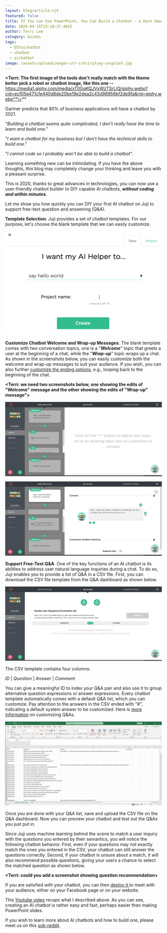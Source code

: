 ```yaml
---
layout: blog/article.njk
featured: false
title: If You Can Use PowerPoint, You Can Build a Chatbot - a Darn Smart One
date: 2020-04-15T23:18:27.464Z
author: Terri Lee
category: Guides
tags:
  - DIYaichatbot
  - chatbot
  - aichatbot
image: /assets/uploads/eugen-str-crhsiry3jwy-unsplash.jpg
---
```

**<Terri: The first image of the tools don't really match with the theme better pick a  robot or chatbot image, like this one --**  https://media1.giphy.com/media/xT0GqKQJVxWzTSrLIQ/giphy.webp?cid=ecf05e471cfe440d8de20be19e2dea2c43d98956bf2de9fa&rid=giphy.webp**\>**

Gartner predicts that 80% of business applications will have a chatbot by 2021. 

"*Building a chatbot seems quite complicated, I don't really have the time to learn and build one*."

"*I want a chatbot for my business but I don't have the technical skills to build one*." 

"*I cannot code so I probably won't be able to build a chatbot*". 

Learning something new can be intimidating. If you have the above thoughts, this blog may completely change your thinking and leave you with a pleasant surprise.  

This is 2020, thanks to great advances in technologies, you can now use a user-friendly chatbot builder to DIY capable AI chatbots, ***without coding and within minutes.***   

Let me show you how quickly you can DIY your first AI chatbot on Juji to support free-text question and answering (Q&A). 

**Template Selection**. Juji provides a set of chatbot templates. For our purpose, let's choose the blank template that we can easily customize. 

![Template Selection Screenshot](/assets/uploads/helpertemplates.png "AI Helper Templates")

**Customize Chatbot Welcome and Wrap-up Messages**. The blank template comes with two conversation topics, one is a "***Welcome***" topic that greets a user at the beginning of a chat, while the "***Wrap-up***" topic wraps up a chat. As shown in the screenshots below, you can easily customize both the welcome and wrap-up messages to suit your audience. If you wish, you can also further [customize the ending options](https://docs.juji.io/design/), e.g., looping back to the beginning of the chat. 

**<Terri: we need two screenshots below, one showing the edits of "Welcome" message and the other showing the edits of "Wrap-up" message">**

![You can see the Welcome and Wrap-up greetings on the left side.](/assets/uploads/sayhelloworldstarting.png "Say Hello World Starting Page")

![Many other messages can easily be edited in the same way!](/assets/uploads/welcomegreeting.png "Editor Interface: Welcome Greeting")

**Support Free-Text Q&A**. One of the key functions of an AI chatbot is its abilities to address user natural language inquiries during a chat.  To do so, Juji enables you to provide a list of Q&A in a CSV file. First, you can download the CSV file template from the Q&A dashboard as shown below.

![On the Q&A Board, you can download the csv file and upload it back up. Then, your chatbot is ready to answer questions!](/assets/uploads/q-aboard.png "Q&A Board")

The CSV template contains four columns:  

*ID*  | *Question* | *Answer* | *Comment*

You can give a meaningful ID to index your Q&A pair and also use it to group alternative question expressions or answer expressions.  Every chatbot template  automatically comes with a default Q&A list, which you can customize. Pay attention to the answers in the CSV ended with "#", indicating a default system answer to be customized. Here is [more information](https://docs.juji.io/design/#customize-qa-and-fallback) on customizing Q&As. 

![Take a closer look at the formatting of the csv files.](/assets/uploads/jujicsv.png "Example of a CSV Template Downloaded From Q&A Board")

Once you are done with your Q&A list, save and upload the CSV file on the Q&A dashboard. Now you can preview your chatbot and test out the Q&As you just put in. 

Since Juji uses machine learning behind the scene to match a user inquiry with the questions you entered by their semantics,  you will notice the following chatbot behavior. First, even if your questions may not exactly match the ones you entered in the CSV, your chatbot can still answer the questions correctly.  Second, if your chatbot is unsure about a match, it will also recommend possible questions, giving your users a chance to select the matched question as shown below.  

**<Terri: could you add a screenshot showing question recommendation>**

If you are satisfied with your chatbot, you can then [deploy it ](https://docs.juji.io/release/)to meet with your audience, either on your Facebook page or on your website.  

This [Youtube video](https://www.youtube.com/watch?v=XkI9c4iBwl8) recaps what I described above. As you can see, creating an AI chatbot is rather easy and fast, perhaps easier than making PowerPoint slides. 

 If you wish to learn more about AI chatbots and how to build one, please meet us on this [sub-reddit](<https://www.reddit.com/r/DIY_AI_Chatbot/>).